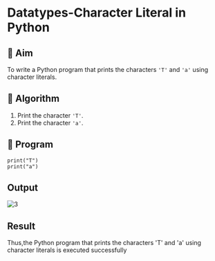 # Datatypes-Character Literal in Python

## 🎯 Aim
To write a Python program that prints the characters `'T'` and `'a'` using character literals.

## 🧠 Algorithm
1. Print the character `'T'`.
2. Print the character `'a'`.

## 🧾 Program
```
print("T")
print("a")
```

## Output
![3](https://github.com/user-attachments/assets/04775808-ff70-42b6-9a56-facc35ebbd59)



## Result
Thus,the Python program that prints the characters 'T' and 'a' using character literals is executed successfully
